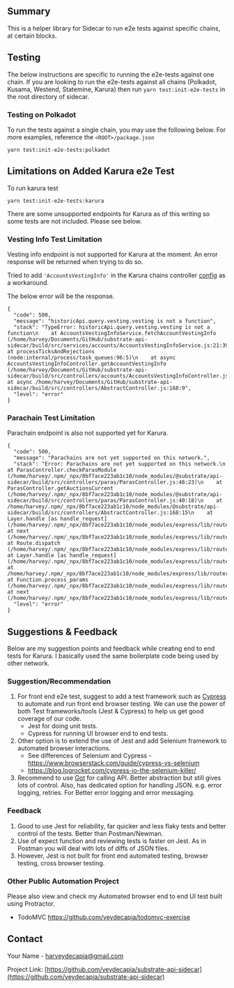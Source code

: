 ## Summary

This is a helper library for Sidecar to run e2e tests against specific chains, at certain blocks. 

## Testing

The below instructions are specific to running the e2e-tests against one chain. 
If you are looking to run the e2e-tests against all chains (Polkadot, Kusama, Westend, Statemine, Karura) then run `yarn test:init-e2e-tests` in 
the root directory of sidecar.

### Testing on Polkadot 

To run the tests against a single chain, you may use the following below. For more examples, reference the `<ROOT>/package.json`

`yarn test:init-e2e-tests:polkadot`



## Limitations on Added Karura e2e Test
To run karura test

`yarn test:init-e2e-tests:karura`

There are some unsupported endpoints for Karura as of this writing so some tests are not included. Please see below.

### Vesting Info Test Limitation
Vesting info endpoint is not supported for Karura at the moment. An error response will be returned when trying to do so.

Tried to add `'AccountsVestingInfo'` in the Karura chains controller [config](https://github.com/paritytech/substrate-api-sidecar/blob/master/src/chains-config/karuraControllers.ts#L11) as a workaround. 

The below error will be the response.

```
{
  "code": 500,
  "message": "historicApi.query.vesting.vesting is not a function",
  "stack": "TypeError: historicApi.query.vesting.vesting is not a function\n    at AccountsVestingInfoService.fetchAccountVestingInfo (/home/harvey/Documents/GitHub/substrate-api-sidecar/build/src/services/accounts/AccountsVestingInfoService.js:21:39)\n    at processTicksAndRejections (node:internal/process/task_queues:96:5)\n    at async AccountsVestingInfoController.getAccountVestingInfo (/home/harvey/Documents/GitHub/substrate-api-sidecar/build/src/controllers/accounts/AccountsVestingInfoController.js:41:62)\n    at async /home/harvey/Documents/GitHub/substrate-api-sidecar/build/src/controllers/AbstractController.js:168:9",
  "level": "error"
}
```
### Parachain Test Limitation
Parachain endpoint is also not supported yet for Karura.

```
{
  "code": 500,
  "message": "Parachains are not yet supported on this network.",
  "stack": "Error: Parachains are not yet supported on this network.\n    at ParasController.checkParasModule (/home/harvey/.npm/_npx/8bf7ace223ab1c10/node_modules/@substrate/api-sidecar/build/src/controllers/paras/ParasController.js:46:23)\n    at ParasController.getAuctionsCurrent (/home/harvey/.npm/_npx/8bf7ace223ab1c10/node_modules/@substrate/api-sidecar/build/src/controllers/paras/ParasController.js:40:18)\n    at /home/harvey/.npm/_npx/8bf7ace223ab1c10/node_modules/@substrate/api-sidecar/build/src/controllers/AbstractController.js:168:15\n    at Layer.handle [as handle_request] (/home/harvey/.npm/_npx/8bf7ace223ab1c10/node_modules/express/lib/router/layer.js:95:5)\n    at next (/home/harvey/.npm/_npx/8bf7ace223ab1c10/node_modules/express/lib/router/route.js:137:13)\n    at Route.dispatch (/home/harvey/.npm/_npx/8bf7ace223ab1c10/node_modules/express/lib/router/route.js:112:3)\n    at Layer.handle [as handle_request] (/home/harvey/.npm/_npx/8bf7ace223ab1c10/node_modules/express/lib/router/layer.js:95:5)\n    at /home/harvey/.npm/_npx/8bf7ace223ab1c10/node_modules/express/lib/router/index.js:281:22\n    at Function.process_params (/home/harvey/.npm/_npx/8bf7ace223ab1c10/node_modules/express/lib/router/index.js:341:12)\n    at next (/home/harvey/.npm/_npx/8bf7ace223ab1c10/node_modules/express/lib/router/index.js:275:10)",
  "level": "error"
}
```


## Suggestions & Feedback

Below are my suggestion points and feedback while creating end to end tests for Karura. I basically used the same boilerplate code being used by other network.


### Suggestion/Recommendation

1. For front end e2e test, suggest to add a test framework such as [Cypress](https://www.cypress.io/) to automate and run front end browser testing. We can use the power of both Test frameworks/tools (Jest & Cypress) to help us get good coverage of our code.
	- Jest for doing unit tests.
	- Cypress for running UI browser end to end tests.
2. Other option is to extend the use of Jest and add Selenium framework to automated browser interactions.
   - See differences of Selenium and Cypress - https://www.browserstack.com/guide/cypress-vs-selenium
   - https://blog.logrocket.com/cypress-io-the-selenium-killer/
3. Recommend to use [Got](https://www.npmjs.com/package/got) for calling API. Better abstraction but still gives lots of control. Also, has dedicated option for handling JSON. e.g. error logging, retries. For Better error logging and error messaging.


### Feedback
1. Good to use Jest for reliability, far quicker and less flaky tests and better control of the tests. Better than Postman/Newman.
2. Use of expect function and reviewing tests is faster on Jest. As in Postman you will deal with lots of diffs of JSON files.
3. However, Jest is not built for front end automated testing, browser testing, cross browser testing. 

### Other Public Automation Project
Please also view and check my Automated browser end to end UI test built using Protractor.
- TodoMVC https://github.com/veydecapia/todomvc-exercise




<!-- CONTACT -->
## Contact

Your Name - harveydecapia@gmail.com

Project Link: [https://github.com/veydecapia/substrate-api-sidecar](https://github.com/veydecapia/substrate-api-sidecar)
